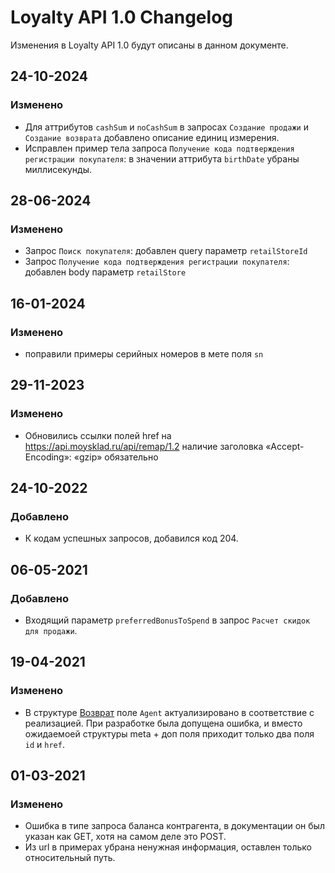 # Loyalty API 1.0 Changelog
Изменения в Loyalty API 1.0 будут описаны в данном документе.

## 24-10-2024
### Изменено
- Для аттрибутов `cashSum` и `noCashSum` в запросах `Создание продажи` и `Создание возврата` добавлено описание единиц измерения.
- Исправлен пример тела запроса `Получение кода подтверждения регистрации покупателя`: в значении аттрибута `birthDate` убраны миллисекунды.

## 28-06-2024
### Изменено
- Запрос `Поиск покупателя`: добавлен query параметр `retailStoreId`
- Запрос `Получение кода подтверждения регистрации покупателя`: добавлен body параметр `retailStore`

## 16-01-2024
### Изменено
- поправили примеры серийных номеров в мете поля `sn`

## 29-11-2023
### Изменено
- Обновились ссылки полей href на  https://api.moysklad.ru/api/remap/1.2 наличие заголовка «Accept-Encoding»: «gzip» обязательно

## 24-10-2022
### Добавлено
- К кодам успешных запросов, добавился код 204.

## 06-05-2021
### Добавлено
 - Входящий параметр `preferredBonusToSpend` в запрос `Расчет скидок для продажи`.

## 19-04-2021
### Изменено
 - В структуре [Возврат](https://dev.moysklad.ru/doc/api/loyalty/1.0/#sozdanie-wozwrata) поле `Agent` актуализировано в соответствие с реализацией. При разработке была допущена ошибка, и вместо ожидаемоей структуры meta + доп поля приходит только два поля `id` и `href`.

## 01-03-2021
### Изменено
 - Ошибка в типе запроса баланса контрагента, в документации он был указан как GET, хотя на самом деле это POST.
 - Из url в примерах убрана ненужная информация, оставлен только относительный путь.
